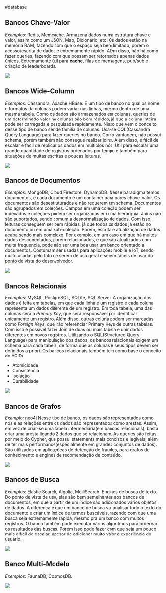 #database
## Bancos Chave-Valor
*Exemplos:* Redis, Memcache.
Armazena dados numa estrutura chave e valor, assim como um JSON, Map, Dicionário, etc.
Os dados estão na memória RAM, fazendo com que o espaço seja bem limitado, porém o acesso/escrita de dados é extremamente rápido. Além disso, não há como fazer queries, fazendo com que possam ser retornados apenas dados únicos.
Extremamente útil para **cache**, filas de mensagens, pub/sub e criação de leaderboards.

![](/_assets/Pasted%20image%2020230108224638.png)

## Bancos Wide-Column
*Exemplos:* Cassandra, Apache HBase.
É um tipo de banco no qual os nome e formatos da colunas podem variar nas linhas, mesmo dentro de uma mesma tabela. Como os dados são armazenados em colunas, queries de um determinado valor na colunas são bem rápidos, já que a coluna inteira pode ser carregada e pesquisada rapidamente.
Nisso que vem o conceito desse tipo de banco ser de família de colunas.
Usa-se CQL(Cassandra Query Language) para fazer queries no banco. Como vantagem, não possui schema, porém também não consegue realizar joins. Além disso, é fácil de escalar e fácil de replicar os dados em múltiplos nós.
Útil para escalar uma grande quantidade de registros ordenados por tempo e também para situações de muitas escritas e poucas leituras.

![](/_assets/Pasted%20image%2020230108224656.png)

## Bancos de Documentos
*Exemplos:* MongoDB, Cloud Firestore, DynamoDB.
Nesse paradigma temos documentos, e cada documento é um container para pares chave-valor. Os documentos são desestruturados e não requerem um schema.
Documentos são agrupados em coleções. Campos em uma coleção podem ser indexados e coleções podem ser organizadas em uma hierárquia. Joins não são suportados, sendo comum a desnormalização de dados. 
Com isso, leituras conseguem ser bem rápidas, já que todos os dados já estão no documento ou em uma sub-coleção. Porém, escrita e atualização de dados acaba sendo mais complexo. Por exemplo, em um caso em que há muitos dados desconectados, porém relacionados, e que são atualizados com muita frequencia, pode não ser uma boa usar um banco orientado a documentos.
Costumam ser usadas para aplicações mobile e IoT, sendo muito usadas pelo fato de serem de uso geral e serem fáceis de usar do ponto de vista do desenvolvedor.

![](/_assets/Pasted%20image%2020230108224706.png)

## Bancos Relacionais
*Exemplos:* MySQL, PostgreSQL, SQLite, SQL Server.
A organização dos dados é feita em tabelas, em que cada linha é um registro e cada coluna representa um dados diferente de um registro. Em toda tabela, uma das colunas será a *Primary Key*, que será responsável por identificar unicamente um registro. 
Além disso, outras coluna podem ser marcadas como *Foreign Keys*, que irão referenciar Primary Keys de outras tabelas. Com isso é possível fazer Join de duas ou mais tabela e unir dados diferentes em novos registros.
Utilizando o SQL(Structured Query Language) para manipulação dos dados, os bancos relacionais exigem um schema para cada tabela, de forma que as colunas e seus tipos devem ser definidos a priori.
Os bancos relacionais também tem como base o conceito de ACID:
- Atomicidade
- Consistência
- Isolação
- Durabilidade

![](/_assets/Pasted%20image%2020230108224718.png)

## Bancos de Grafos
*Exemplo:* neo4j
Nesse tipo de banco, os dados são representados como nós e as relações entre os dados são representados como arestas. Assim, em vez de criar-se uma tabela intermediária(em bancos relacionais), basta criar uma aresta ligando 2 dados que se relacionam.
As queries são feitas por meio do Cypher, que possui statements mais concisos e legiveis, além de ter mais performance(especialmente em grandes conjuntos de dados).
São utilizados em aplicaçõeas de detecção de fraudes, para grafos de conhecimento e engines de recomendação de conteúdo.

![](/_assets/Pasted%20image%2020230108224728.png)

## Bancos de Busca
*Exemplos:* Elastic Search, Algolia, MeiliSearch.
Engines de busca de texto. Do ponto de vista de uso, elas são bem semelhantes aos bancos de documentos, em que a partir de um índice são adicionados vários objetos de dados.
A diferença é que um banco de busca vai analisar todo o texto do documento e criar um índice de termos buscáveis, fazendo com que uma busca seja extremamente rápida, mesmo pra um banco com muitos registros. 
O banco também pode executar vários algoritmos para ordernar os resultados das buscas. Porém isso pode fazer com que seja um pouco mais difícil de escalar, apesar de adicionar muito valor à experiência do usuário.

![](/_assets/Pasted%20image%2020230108224455.png)


## Banco Multi-Modelo
*Exemplos:* FaunaDB, CosmosDB.

![](_assets/Pasted%20image%2020230108224820.png)